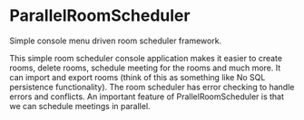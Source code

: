 # ParallelRoomScheduler
Simple console menu driven room scheduler framework.

This simple room scheduler console application makes it easier to create rooms, delete rooms, schedule meeting for the 
rooms and much more. It can import and export rooms (think of this as something like No SQL persistence functionality).
The room scheduler has error checking to handle errors and conflicts. An important feature of PrallelRoomScheduler is 
that we can schedule meetings in parallel. 
